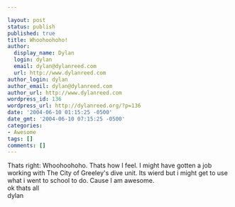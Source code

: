 ```yaml
---

layout: post
status: publish
published: true
title: Whoohoohoho!
author:
  display_name: Dylan
  login: dylan
  email: dylan@dylanreed.com
  url: http://www.dylanreed.com
author_login: dylan
author_email: dylan@dylanreed.com
author_url: http://www.dylanreed.com
wordpress_id: 136
wordpress_url: http://dylanreed.org/?p=136
date: '2004-06-10 01:15:25 -0500'
date_gmt: '2004-06-10 07:15:25 -0500'
categories:
- Awesome
tags: []
comments: []
---
```


Thats right: Whoohoohoho. Thats how I feel. I might have gotten a job working with The City of Greeley's dive unit. Its wierd but i might get to use what i went to school to do. Cause I am awesome.  
ok thats all  
dylan
